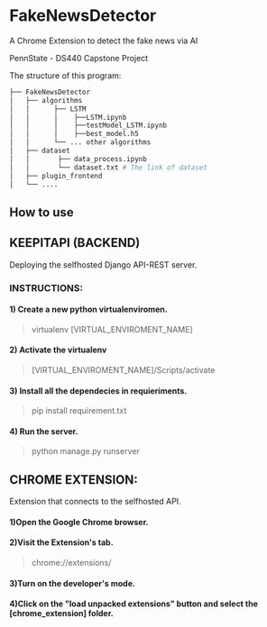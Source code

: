 # FakeNewsDetector
A Chrome Extension to detect the fake news via AI

PennState - DS440 Capstone Project

The structure of this program:


```bash
├── FakeNewsDetector
│   ├── algorithms
│   │      ├── LSTM
│   │  	   │    ├──LSTM.ipynb
│   │ 	   │	├──testModel_LSTM.ipynb
│   │	   │	├──best_model.h5
│   │	   └── ... other algorithms
│   ├── dataset
│   │       ├── data_process.ipynb
│   │	    └── dataset.txt # The link of dataset
│   ├── plugin_frontend
│   └── ....
```



## How to use

## **KEEPITAPI (BACKEND)**

Deploying the selfhosted Django API-REST server.

### INSTRUCTIONS:

#### 1) Create a new python virtualenviromen.

> virtualenv [VIRTUAL_ENVIROMENT_NAME]  

#### 2) Activate the virtualenv 

> [VIRTUAL_ENVIROMENT_NAME]/Scripts/activate

#### 3) Install all the dependecies in requieriments.

> pip install requirement.txt 

#### 4) Run the server.

> python manage.py runserver

## **CHROME EXTENSION:**

Extension that connects to the selfhosted API.

#### 1)Open the Google Chrome browser.

#### 2)Visit the Extension's tab.

> chrome://extensions/

#### 3)Turn on the developer's mode.

#### 4)Click on the "load unpacked extensions" button and select the [chrome_extension] folder.
